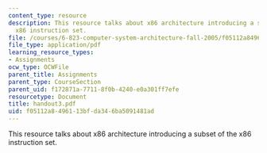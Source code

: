 ```yaml
---
content_type: resource
description: This resource talks about x86 architecture introducing a subset of the
  x86 instruction set.
file: /courses/6-823-computer-system-architecture-fall-2005/f05112a8496113bfda346ba5091481ad_handout3.pdf
file_type: application/pdf
learning_resource_types:
- Assignments
ocw_type: OCWFile
parent_title: Assignments
parent_type: CourseSection
parent_uid: f172871a-7711-8f0b-4240-e0a301ff7efe
resourcetype: Document
title: handout3.pdf
uid: f05112a8-4961-13bf-da34-6ba5091481ad
---
```

This resource talks about x86 architecture introducing a subset of the x86 instruction set.

